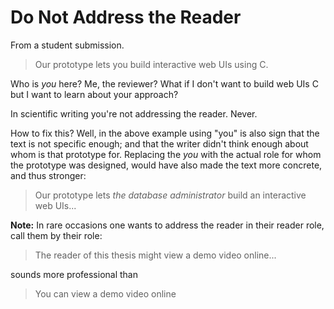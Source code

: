 
# Do Not Address the Reader


From a student submission. 

> Our prototype lets you build interactive web UIs using C. 

Who is *you* here? Me, the reviewer? What if I don't want to build web UIs C but I want to learn about your approach? 

In scientific writing you're not addressing the reader. Never.

How to fix this? Well, in the above example using "you" is also sign that the text is not specific enough; 
and that the writer didn't think enough about whom is that prototype for. 
Replacing the *you* with the actual role for whom the prototype was designed, would have also made the text more concrete, and thus stronger: 

> Our prototype lets *the database administrator* build an interactive web UIs...



**Note:** In rare occasions one wants to address the reader in their reader role, call them by their role: 

> The reader of this thesis might view a demo video online...

sounds more professional than

> You can view a demo video online

